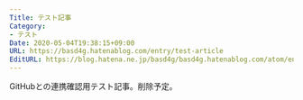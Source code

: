 ```yaml
---
Title: テスト記事
Category:
- テスト
Date: 2020-05-04T19:38:15+09:00
URL: https://basd4g.hatenablog.com/entry/test-article
EditURL: https://blog.hatena.ne.jp/basd4g/basd4g.hatenablog.com/atom/entry/26006613561635556
---
```


GitHubとの連携確認用テスト記事。削除予定。
